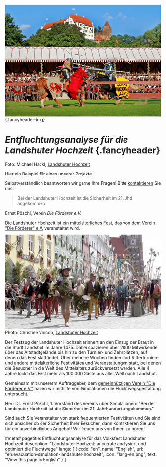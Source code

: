 ![](/img/referenzen/landshuter-hochzeit-rennen-ueber-die-planken.jpg) {.fancyheader-img}
# *Entfluchtungsanalyse für die Landshuter Hochzeit* {.fancyheader}


Foto: Michael Hackl, [Landshuter Hochzeit](http://www.landshuter-hochzeit.de/pressebilder_details/reiter-und-ritterspiele.html)

Hier ein Beispiel für eines unserer Projekte.

Selbstverständlich beantworten wir gerne Ihre Fragen!
Bitte [kontaktieren](kontakt) Sie uns.

> Bei der Landshuter Hochzeit ist die Sicherheit im 21. Jhd angekommen

Ernst Pöschl, Verein *Die Förderer e.V.*

Die [Landshuter Hochzeit](http://www.landshuter-hochzeit.de/) ist ein mittelalterliches Fest, das von dem [Verein "Die Förderer" e.V.](http://www.landshuter-hochzeit.de/der-verein.html) veranstaltet wird.


![Landshuter Hochzeit](/img/referenzen/Reisige.jpg)
Photo: Christine Vincon, [Landshuter Hochzeit](http://www.landshuter-hochzeit.de/pressebilder_details/hochzeitszug.html)

Der Festzug der Landshuter Hochzeit erinnert an den Einzug der Braut in die Stadt Landshut im Jahre 1475.
Dabei spazieren über 2000 Mitwirkende über das Altstadtgelände bis hin zu den Turnier- und Zehrplätzen, auf denen das Fest stattfindet.
Über mehrere Wochen finden dort Ritterturniere und andere mittelalterliche Festivitäten und Veranstaltungen statt, bei denen die Besucher in die Welt des Mittelalters zurückversetzt werden.
Alle 4 Jahre lockt das Fest mehr als 100.000 Gäste aus aller Welt nach Landshut.

Gemeinsam mit unsererm Auftraggeber, dem [gemeinnützigen Verein "Die Förderer e.V."](http://www.landshuter-hochzeit.de/der-verein.html) haben wir mithilfe von Simulationen die Fluchtwegsgestaltung untersucht.

Herr Dr. Ernst Pöschl, 1. Vorstand des Vereins über Simulationen: "Bei der Landshuter Hochzeit ist die Sicherheit im 21. Jahrhundert angekommen."

Sind auch Sie Veranstalter von stark frequentierten Festivitäten und Sie sind sich unsicher ob der Sicherheit Ihrer Besucher, dann kontaktieren Sie uns für ein unverbindliches Angebot! Wir freuen uns von Ihnen zu hören!

#meta#
pagetitle: Entfluchtungsanalyse für das Volksfest Landshuter Hochzeit
description: "Landshuter Hochzeit: accu:rate analysiert und optimiert die Fluchtwege"
langs: [
    { code: "en", name: "English", url: "en:evacuation-simulation-landshuter-hochzeit", icon: "lang-en.png", text: "View this page in English" }
]
